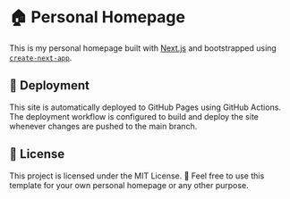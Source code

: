# 🏠 Personal Homepage

This is my personal homepage built with [Next.js](https://nextjs.org) and bootstrapped using [`create-next-app`](https://nextjs.org/docs/app/api-reference/cli/create-next-app).

## 🚀 Deployment

This site is automatically deployed to GitHub Pages using GitHub Actions. The deployment workflow is configured to build and deploy the site whenever changes are pushed to the main branch.

## 📝 License

This project is licensed under the MIT License. 
🤗 Feel free to use this template for your own personal homepage or any other purpose.